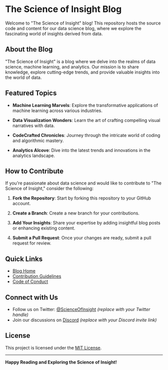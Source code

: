 # The Science of Insight Blog

Welcome to "The Science of Insight" blog! This repository hosts the source code and content for our data science blog, where we explore the fascinating world of insights derived from data.

## About the Blog

"The Science of Insight" is a blog where we delve into the realms of data science, machine learning, and analytics. Our mission is to share knowledge, explore cutting-edge trends, and provide valuable insights into the world of data.

## Featured Topics

- **Machine Learning Marvels**: Explore the transformative applications of machine learning across various industries.
  
- **Data Visualization Wonders**: Learn the art of crafting compelling visual narratives with data.

- **CodeCrafted Chronicles**: Journey through the intricate world of coding and algorithmic mastery.

- **Analytics Alcove**: Dive into the latest trends and innovations in the analytics landscape.

## How to Contribute

If you're passionate about data science and would like to contribute to "The Science of Insight," consider the following:

1. **Fork the Repository**: Start by forking this repository to your GitHub account.

2. **Create a Branch**: Create a new branch for your contributions.

3. **Add Your Insights**: Share your expertise by adding insightful blog posts or enhancing existing content.

4. **Submit a Pull Request**: Once your changes are ready, submit a pull request for review.

## Quick Links

- [Blog Home](https://the-science-of-insight-blog.streamlit.app/)
- [Contribution Guidelines](CONTRIBUTING.md)
- [Code of Conduct](CODE_OF_CONDUCT.md)

## Connect with Us

- Follow us on Twitter: [@ScienceOfInsight](#) *(replace with your Twitter handle)*
- Join our discussions on [Discord](#) *(replace with your Discord invite link)*

## License

This project is licensed under the [MIT License](LICENSE).

---

**Happy Reading and Exploring the Science of Insight!**

